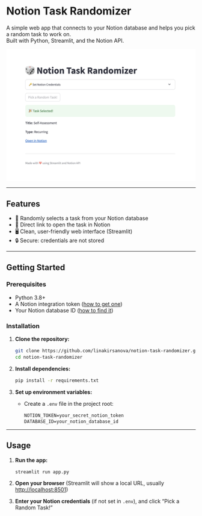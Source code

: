 # Notion Task Randomizer

A simple web app that connects to your Notion database and helps you pick a random task to work on.  
Built with Python, Streamlit, and the Notion API.

![App Screenshot](static/images/app-screenshot.png)

---

## Features

- 🎲 Randomly selects a task from your Notion database
- 🔗 Direct link to open the task in Notion
- 🖥️ Clean, user-friendly web interface (Streamlit)
- 🔒 Secure: credentials are not stored

---
## Getting Started

### Prerequisites

- Python 3.8+
- A Notion integration token ([how to get one](https://developers.notion.com/docs/create-a-notion-integration))
- Your Notion database ID ([how to find it](https://developers.notion.com/docs/working-with-databases))

### Installation

1. **Clone the repository:**
    ```bash
    git clone https://github.com/linakirsanova/notion-task-randomizer.git
    cd notion-task-randomizer
    ```

2. **Install dependencies:**
    ```bash
    pip install -r requirements.txt
    ```

3. **Set up environment variables:**
    - Create a `.env` file in the project root:
      ```
      NOTION_TOKEN=your_secret_notion_token
      DATABASE_ID=your_notion_database_id
      ```

---

## Usage

1. **Run the app:**
    ```bash
    streamlit run app.py
    ```

2. **Open your browser** (Streamlit will show a local URL, usually [http://localhost:8501](http://localhost:8501))

3. **Enter your Notion credentials** (if not set in `.env`), and click “Pick a Random Task!”